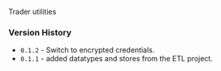 Trader utilities

### Version History

- `0.1.2` - Switch to encrypted credentials.
- `0.1.1` - added datatypes and stores from the ETL project.